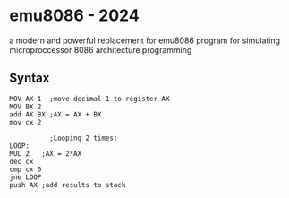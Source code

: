 
# emu8086 - 2024

a modern and powerful replacement for emu8086 program for simulating microproccessor 8086 architecture programming


## Syntax

```assembly
MOV AX 1  ;move decimal 1 to register AX
MOV BX 2
add AX BX ;AX = AX + BX
mov cx 2

          ;Looping 2 times:
LOOP:
MUL 2   ;AX = 2*AX
dec cx
cmp cx 0
jne LOOP
push AX ;add results to stack
```
